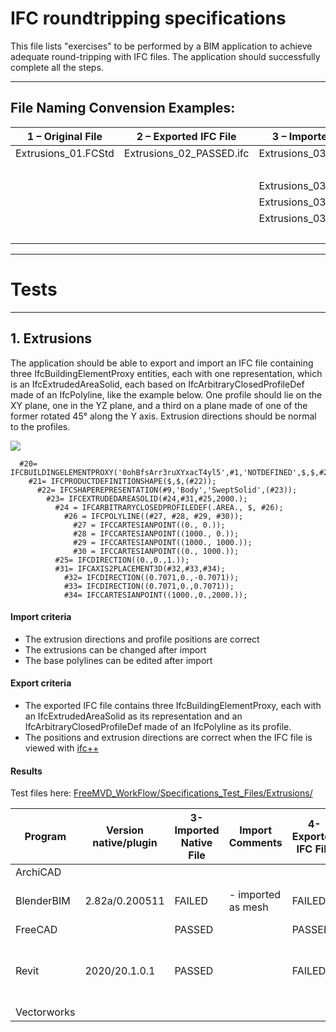 # IFC roundtripping specifications

This file lists "exercises" to be performed by a BIM application to achieve adequate round-tripping with IFC files. The application should successfully complete all the steps.



---

## File Naming Convension Examples:

| 1 – Original File   | 2 – Exported IFC File    | 3 – Imported Native File   | 4 – Exported IFC File          | 5 – Imported Native File       |
| ------------------- | ------------------------ | -------------------------- | ------------------------------ | ------------------------------ |
| Extrusions_01.FCStd | Extrusions_02_PASSED.ifc | Extrusions_03_PASSED.rvt   | Extrusions_04_FAILED_rvt.ifc   | Extrusions_05_FAILED_rvt.rvt   |
|                     |                          |                            |                                | Extrusions_05_FAILED_rvt.FCStd |
|                     |                          | Extrusions_03_PASSED.FCStd |                                |                                |
|                     |                          | Extrusions_03_PASSED.blend | Extrusions_04_PASSED_blend.ifc | Extrusions_05_PASSED_blend.rvt |
|                     |                          | Extrusions_03_PASSED.pln   | Extrusions_04_PASSED_pln.ifc   | Extrusions_05_PASSED_pln.pln   |
|                     |                          |                            |                                | Extrusions_05_PASSED_pln.rvt   |



---

# Tests

---

## 1. Extrusions

The application should be able to export and import an IFC file containing three IfcBuildingElementProxy entities, each with one representation, which is an IfcExtrudedAreaSolid, each based on IfcArbitraryClosedProfileDef made of an IfcPolyline, like the example below. One profile should lie on the XY plane, one in the YZ plane, and a third on a plane made of one of the former rotated 45° along the Y axis. Extrusion directions should be normal to the profiles.

![](https://github.com/OpeningDesign/FreeMVD_WorkFlow/blob/master/Specifications_Test_Files/Extrusions/Extrusions_example.png)

```
  #20= IFCBUILDINGELEMENTPROXY('0ohBfsArr3ruXYxacT4yl5',#1,'NOTDEFINED',$,$,#2,#21,$,.NOTDEFINED.);
    #21= IFCPRODUCTDEFINITIONSHAPE($,$,(#22));
      #22= IFCSHAPEREPRESENTATION(#9,'Body','SweptSolid',(#23));
        #23= IFCEXTRUDEDAREASOLID(#24,#31,#25,2000.);
          #24 = IFCARBITRARYCLOSEDPROFILEDEF(.AREA., $, #26);
            #26 = IFCPOLYLINE((#27, #28, #29, #30));
              #27 = IFCCARTESIANPOINT((0., 0.));
              #28 = IFCCARTESIANPOINT((1000., 0.));
              #29 = IFCCARTESIANPOINT((1000., 1000.));
              #30 = IFCCARTESIANPOINT((0., 1000.));
          #25= IFCDIRECTION((0.,0.,1.));
          #31= IFCAXIS2PLACEMENT3D(#32,#33,#34);
            #32= IFCDIRECTION((0.7071,0.,-0.7071));
            #33= IFCDIRECTION((0.7071,0.,0.7071));
            #34= IFCCARTESIANPOINT((1000.,0.,2000.));
```

#### Import criteria

* The extrusion directions and profile positions are correct
* The extrusions can be changed after import
* The base polylines can be edited after import

#### Export criteria

* The exported IFC file contains three IfcBuildingElementProxy, each with an IfcExtrudedAreaSolid as its representation and an IfcArbitraryClosedProfileDef made of an IfcPolyline as its profile.
* The positions and extrusion directions are correct when the IFC file is viewed with [ifc++](http://ifcquery.com)

#### Results

Test files here: [FreeMVD_WorkFlow/Specifications_Test_Files/Extrusions/](https://github.com/OpeningDesign/FreeMVD_WorkFlow/tree/master/Specifications_Test_Files/Extrusions)

| Program     | Version<br/>native/plugin | 3-Imported Native File | Import Comments    | 4-Exported IFC File | Export Comments                                                                                          |
| ----------- | ------------------------- | ---------------------- | ------------------ | ------------------- | -------------------------------------------------------------------------------------------------------- |
| ArchiCAD    |                           |                        |                    |                     |                                                                                                          |
| BlenderBIM  | 2.82a/0.200511            | FAILED                 | - imported as mesh | FAILED              | - changed IFCEXTRUDEDAREASOLID to IFCFACETEDBREP w/ IFCFACE                                              |
| FreeCAD     |                           | PASSED                 |                    | PASSED              |                                                                                                          |
| Revit       | 2020/20.1.0.1             | PASSED                 |                    | FAILED              | - Incorrect extrusion direction <br>- IFCARBITRARYCLOSEDPROFILEDEF was changed to IFCRECTANGLEPROFILEDEF |
| Vectorworks |                           |                        |                    |                     |                                                                                                          |
